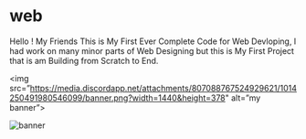 
# web

Hello ! My Friends This is My First Ever Complete Code for Web Devloping, I had work on many minor parts of Web Designing but this is My First Project that is am Building from Scratch to End.

<img src=”https://media.discordapp.net/attachments/807088767524929621/1014250491980546099/banner.png?width=1440&height=378" alt=”my banner”>
                                                                                                                           
![banner](https://user-images.githubusercontent.com/91774226/187523237-b03d9a22-0559-450b-aed9-e91aaa1536dc.png)
